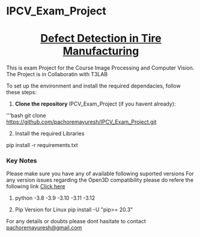 # IPCV_Exam_Project
# <div align="Center"><u> Defect Detection in Tire Manufacturing </u></div>

This is exam Project for the Course Image Processing and Computer Vision. The Project is in Collaboratin with T3LAB

To set up the environment and install the required dependacies, follow these steps:

1. **Clone the repository** IPCV_Exam_Project (if you havent already):

'''bash
git clone https://github.com/pachoremayuresh/IPCV_Exam_Project.git 


2. Install the required Libraries

pip install -r requirements.txt


### Key Notes
Please make sure you have any of available following suported versions
For any version issues regarding the Open3D compatibility please do refere the following link
[Click here](https://www.open3d.org/docs/release/getting_started.html)

1. python 
    -3.8
    -3.9
    -3.10
    -3.11
    -3.12

2. Pip Version for Linux
    pip install -U "pip>= 20.3"

For any details or doubts please dont hasitate to contact pachoremayuresh@gmail.com
